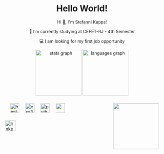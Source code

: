 <!--título-->
<div align="center">
<h1> Hello World! </h1>
</div>

<!-- Presentation -->
<div align="center">
<p>
  
  Hi 👋, I'm Stefanni Kapps!

   🚀 I’m currently studying at CEFET-RJ  - 4th Semester

   💻 I am looking for my first job opportunity
    
</p>
</div>

<!-- GithubStats -->
<div align="center">
  <img src="https://github-readme-stats.vercel.app/api?username=KappsDevs&hide_title=false&hide_rank=false&show_icons=true&include_all_commits=true&count_private=true&disable_animations=false&theme=dracula&locale=en&hide_border=false" height="150" alt="stats graph"  />
  <img src="https://github-readme-stats.vercel.app/api/top-langs?username=KappsDevs&locale=en&hide_title=false&layout=compact&card_width=320&langs_count=5&theme=dracula&hide_border=false" height="150" alt="languages graph"  />
</div>

###

<img align="right" height="150" src="https://media.giphy.com/media/v1.Y2lkPTc5MGI3NjExMGFkem9xZjFvYzJsNnZ5eTg4NnlkNDRuN3V4dXBoamR6Y3Q0MnZqdSZlcD12MV9pbnRlcm5hbF9naWZfYnlfaWQmY3Q9Zw/QDjpIL6oNCVZ4qzGs7/giphy.gif"  />

###

<div align="left">
  
  <img width="12" />
  <img src="https://cdn.jsdelivr.net/gh/devicons/devicon/icons/html5/html5-original.svg" height="30" alt="html5 logo"  />
  
  <img width="12" />
  <img src="https://cdn.jsdelivr.net/gh/devicons/devicon/icons/css3/css3-original.svg" height="30" alt="css3 logo"  />
  
  <img width="12" />
  <img src="https://cdn.jsdelivr.net/gh/devicons/devicon/icons/python/python-original.svg" height="30" alt="python logo"  />
  
  <img width="12" />
  <img src="https://icongr.am/devicon/c-original.svg?size=128&color=currentColor" height="30"/>
  
</div>

###

<div align="left">
  
  
  <a href="https://www.linkedin.com/in/stefanni-kapps-632a11213/" ><img src="https://img.shields.io/static/v1?message=LinkedIn&logo=linkedin&label=&color=0077B5&logoColor=white&labelColor=&style=for-the-badge" height="35" alt="linkedin logo" /></a>
  
</div>

